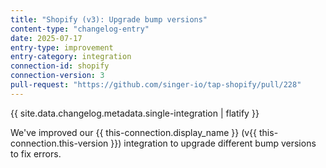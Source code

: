 ```yaml
---
title: "Shopify (v3): Upgrade bump versions"
content-type: "changelog-entry"
date: 2025-07-17
entry-type: improvement
entry-category: integration
connection-id: shopify
connection-version: 3
pull-request: "https://github.com/singer-io/tap-shopify/pull/228"
---
```

{{ site.data.changelog.metadata.single-integration | flatify }}

We've improved our {{ this-connection.display_name }} (v{{ this-connection.this-version }}) integration to upgrade different bump versions to fix errors.